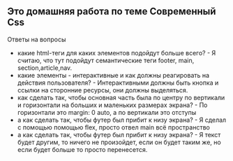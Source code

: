 ## Это домашняя работа по теме Современный Css
Ответы на вопросы
- какие html-теги для каких элементов подойдут больше всего? - Я считаю, что тут подойдут семантические теги footer, main, section,article,nav.
- какие элементы - интерактивные и как должны реагировать на действия пользователя? - Интерактивными должны быть кнопка и ссылки на сторонние ресурсы, они должны выделяться.
- как сделать так, чтобы основная часть была по центру по вертикали и горизонтали на больших и маленьких размерах экрана? - По горизонтали это margin: 0 auto, а по вертикали это отступы
- а как сделать так, чтобы футер был прибит к низу экрана? - Я сделал с помощью помощью flex, просто отвел main всё пространство
- а как сделать так, чтобы футер был прибит к низу экрана? - Я текст будет другим, то ничего не произойдет, если он будет таким же, но если будет больше то просто перенесется.